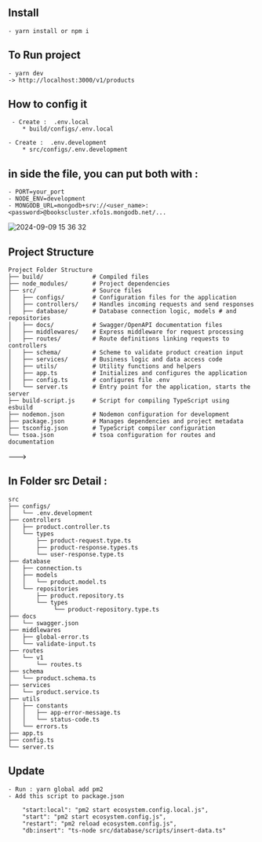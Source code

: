 ## Install

    - yarn install or npm i

## To Run project

    - yarn dev
    -> http://localhost:3000/v1/products

## How to config it

     - Create :  .env.local
        * build/configs/.env.local

    - Create :  .env.development
        * src/configs/.env.development

## in side the file, you can put both with :

    - PORT=your_port
    - NODE_ENV=development
    - MONGODB_URL=mongodb+srv://<user_name>:<password>@bookscluster.xfo1s.mongodb.net/...

![2024-09-09 15 36 32](https://github.com/user-attachments/assets/f7a84964-5c5b-4f88-b5ea-8e6ed7a908e1)

## Project Structure

    Project Folder Structure
    ├── build/              # Compiled files
    ├── node_modules/       # Project dependencies
    ├── src/                # Source files
    │   ├── configs/        # Configuration files for the application
    │   ├── controllers/    # Handles incoming requests and send responses
    │   ├── database/       # Database connection logic, models # and repositories
    │   ├── docs/           # Swagger/OpenAPI documentation files
    │   ├── middlewares/    # Express middleware for request processing
    │   ├── routes/         # Route definitions linking requests to controllers
    │   ├── schema/         # Scheme to validate product creation input
    │   ├── services/       # Business logic and data access code
    │   ├── utils/          # Utility functions and helpers
    │   ├── app.ts          # Initializes and configures the application
    │   ├── config.ts       # configures file .env
    │   └── server.ts       # Entry point for the application, starts the server
    ├── build-script.js     # Script for compiling TypeScript using esbuild
    ├── nodemon.json        # Nodemon configuration for development
    ├── package.json        # Manages dependencies and project metadata
    ├── tsconfig.json       # TypeScript compiler configuration
    └── tsoa.json           # tsoa configuration for routes and documentation

--->

## In Folder src Detail :

    src
    ├── configs/
    │   └── .env.development
    ├── controllers
    │   ├── product.controller.ts
    │   └── types
    │       ├── product-request.type.ts
    │       ├── product-response.types.ts
    │       └── user-response.type.ts
    ├── database
    │   ├── connection.ts
    │   ├── models
    │   │   └── product.model.ts
    │   └── repositories
    │       ├── product.repository.ts
    │       └── types
    │            └── product-repository.type.ts
    ├── docs
    │   └── swagger.json
    ├── middlewares
    │   ├── global-error.ts
    │   └── validate-input.ts
    ├── routes
    │   └── v1
    │       └── routes.ts
    ├── schema
    │   └── product.schema.ts
    ├── services
    │   └── product.service.ts
    ├── utils
    │   ├── constants
    │   │   ├── app-error-message.ts
    │   │   └── status-code.ts
    │   └── errors.ts
    ├── app.ts
    ├── config.ts
    └── server.ts

## Update

    - Run : yarn global add pm2
    - Add this script to package.json

        "start:local": "pm2 start ecosystem.config.local.js",
        "start": "pm2 start ecosystem.config.js",
        "restart": "pm2 reload ecosystem.config.js",
        "db:insert": "ts-node src/database/scripts/insert-data.ts"
